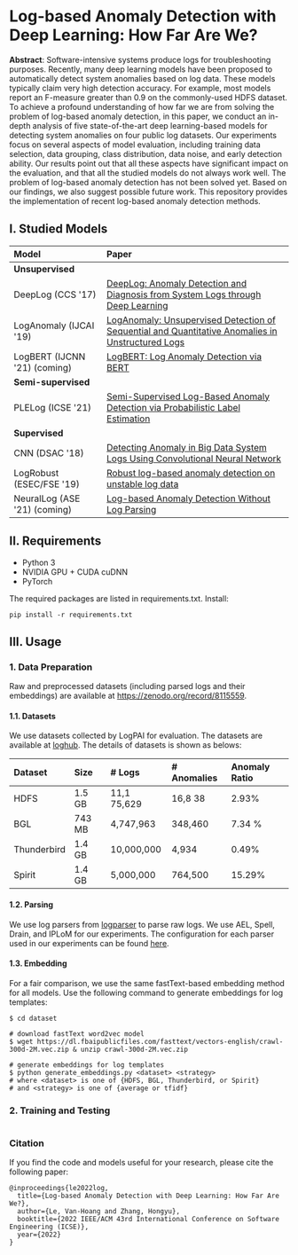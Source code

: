 # Log-based Anomaly Detection with Deep Learning: How Far Are We?

**Abstract**: Software-intensive systems produce logs for troubleshooting purposes. Recently, many deep learning models
have been proposed to automatically detect system anomalies based on log data. These models typically claim very high
detection accuracy. For example, most models report an F-measure greater than 0.9 on the commonly-used HDFS dataset. To
achieve a profound understanding of how far we are from solving the problem of log-based anomaly detection, in this
paper, we conduct an in-depth analysis of five state-of-the-art deep learning-based models for detecting system
anomalies on four public log datasets. Our experiments focus on several aspects of model evaluation, including training
data selection, data grouping, class distribution, data noise, and early detection ability. Our results point out that
all these aspects have significant impact on the evaluation, and that all the studied models do not always work well.
The problem of log-based anomaly detection has not been solved yet. Based on our findings, we also suggest possible
future work.
This repository provides the implementation of recent log-based anomaly detection methods.

## I. Studied Models

| Model                                      | Paper                                                                                                                                          |
|:-------------------------------------------|:-----------------------------------------------------------------------------------------------------------------------------------------------|
| **Unsupervised**                           |                                                                                                                                                |
| DeepLog (CCS '17)                          | [DeepLog: Anomaly Detection and Diagnosis from System Logs through Deep Learning](https://dl.acm.org/doi/abs/10.1145/3133956.3134015)          |
| LogAnomaly (IJCAI '19)                     | [LogAnomaly: Unsupervised Detection of Sequential and Quantitative Anomalies in Unstructured Logs](https://www.ijcai.org/proceedings/2019/658) |
| LogBERT (IJCNN '21) (coming)               | [LogBERT: Log Anomaly Detection via BERT](https://ieeexplore.ieee.org/abstract/document/9534113)                                               |
| **Semi-supervised**                        |                                                                                                                                                |
| PLELog (ICSE '21)                          | [Semi-Supervised Log-Based Anomaly Detection via Probabilistic Label Estimation](https://ieeexplore.ieee.org/document/9401970/)                |
| **Supervised**                             |                                                                                                                                                |
| CNN (DSAC '18)                             | [Detecting Anomaly in Big Data System Logs Using Convolutional Neural Network](https://ieeexplore.ieee.org/document/8511880)                   |
| LogRobust (ESEC/FSE '19)                   | [Robust log-based anomaly detection on unstable log data](https://dl.acm.org/doi/10.1145/3338906.3338931)                                      |
| NeuralLog (ASE '21) (coming)               | [Log-based Anomaly Detection Without Log Parsing](https://ieeexplore.ieee.org/document/9678773)                                                |

## II. Requirements

- Python 3
- NVIDIA GPU + CUDA cuDNN
- PyTorch

The required packages are listed in requirements.txt. Install:

```
pip install -r requirements.txt
```

## III. Usage

### 1. Data Preparation

Raw and preprocessed datasets (including parsed logs and their embeddings) are available
at https://zenodo.org/record/8115559.

#### 1.1. Datasets

We use datasets collected by LogPAI for evaluation. The datasets are available
at [loghub](https://github.com/logpai/loghub).
The details of datasets is shown as belows:

| **Dataset**  | **Size** | **# Logs**  | **# Anomalies** | **Anomaly Ratio** |
|:-------------|:---------|:------------|:----------------|:------------------|
| HDFS         | 1.5  GB  | 11,1 75,629 | 16,8 38         | 2.93%             |
| BGL          | 743 MB   | 4,747,963   | 348,460         | 7.34 %            |
| Thunderbird  | 1.4 GB   | 10,000,000  | 4,934           | 0.49%             |
| Spirit       | 1.4 GB   | 5,000,000   | 764,500         | 15.29%            |

#### 1.2. Parsing

We use log parsers from [logparser](https://github.com/logpai/logparser) to parse raw logs.
We use AEL, Spell, Drain, and IPLoM for our experiments.
The configuration for each parser used in our experiments can be found [here](docs/PARSING.md).

#### 1.3. Embedding
For a fair comparison, we use the same fastText-based embedding method for all models.
Use the following command to generate embeddings for log templates:

```shell
$ cd dataset

# download fastText word2vec model
$ wget https://dl.fbaipublicfiles.com/fasttext/vectors-english/crawl-300d-2M.vec.zip & unzip crawl-300d-2M.vec.zip

# generate embeddings for log templates
$ python generate_embeddings.py <dataset> <strategy>
# where <dataset> is one of {HDFS, BGL, Thunderbird, or Spirit}
# and <strategy> is one of {average or tfidf}
```

### 2. Training and Testing

```
```

### Citation

If you find the code and models useful for your research, please cite the following paper:

```
@inproceedings{le2022log,
  title={Log-based Anomaly Detection with Deep Learning: How Far Are We?},
  author={Le, Van-Hoang and Zhang, Hongyu},
  booktitle={2022 IEEE/ACM 43rd International Conference on Software Engineering (ICSE)},
  year={2022}
}
```
